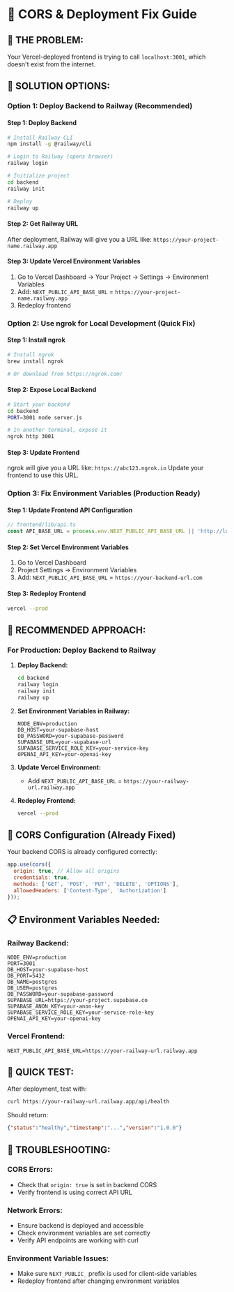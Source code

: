 # 🚀 CORS & Deployment Fix Guide

## 🎯 **THE PROBLEM:**
Your Vercel-deployed frontend is trying to call `localhost:3001`, which doesn't exist from the internet.

## 🔧 **SOLUTION OPTIONS:**

### **Option 1: Deploy Backend to Railway (Recommended)**

#### **Step 1: Deploy Backend**
```bash
# Install Railway CLI
npm install -g @railway/cli

# Login to Railway (opens browser)
railway login

# Initialize project
cd backend
railway init

# Deploy
railway up
```

#### **Step 2: Get Railway URL**
After deployment, Railway will give you a URL like:
`https://your-project-name.railway.app`

#### **Step 3: Update Vercel Environment Variables**
1. Go to Vercel Dashboard → Your Project → Settings → Environment Variables
2. Add: `NEXT_PUBLIC_API_BASE_URL` = `https://your-project-name.railway.app`
3. Redeploy frontend

### **Option 2: Use ngrok for Local Development (Quick Fix)**

#### **Step 1: Install ngrok**
```bash
# Install ngrok
brew install ngrok

# Or download from https://ngrok.com/
```

#### **Step 2: Expose Local Backend**
```bash
# Start your backend
cd backend
PORT=3001 node server.js

# In another terminal, expose it
ngrok http 3001
```

#### **Step 3: Update Frontend**
ngrok will give you a URL like: `https://abc123.ngrok.io`
Update your frontend to use this URL.

### **Option 3: Fix Environment Variables (Production Ready)**

#### **Step 1: Update Frontend API Configuration**
```typescript
// frontend/lib/api.ts
const API_BASE_URL = process.env.NEXT_PUBLIC_API_BASE_URL || 'http://localhost:3001'
```

#### **Step 2: Set Vercel Environment Variables**
1. Go to Vercel Dashboard
2. Project Settings → Environment Variables
3. Add: `NEXT_PUBLIC_API_BASE_URL` = `https://your-backend-url.com`

#### **Step 3: Redeploy Frontend**
```bash
vercel --prod
```

## 🚀 **RECOMMENDED APPROACH:**

### **For Production: Deploy Backend to Railway**

1. **Deploy Backend:**
   ```bash
   cd backend
   railway login
   railway init
   railway up
   ```

2. **Set Environment Variables in Railway:**
   ```env
   NODE_ENV=production
   DB_HOST=your-supabase-host
   DB_PASSWORD=your-supabase-password
   SUPABASE_URL=your-supabase-url
   SUPABASE_SERVICE_ROLE_KEY=your-service-key
   OPENAI_API_KEY=your-openai-key
   ```

3. **Update Vercel Environment:**
   - Add `NEXT_PUBLIC_API_BASE_URL` = `https://your-railway-url.railway.app`

4. **Redeploy Frontend:**
   ```bash
   vercel --prod
   ```

## 🔧 **CORS Configuration (Already Fixed)**

Your backend CORS is already configured correctly:
```javascript
app.use(cors({
  origin: true, // Allow all origins
  credentials: true,
  methods: ['GET', 'POST', 'PUT', 'DELETE', 'OPTIONS'],
  allowedHeaders: ['Content-Type', 'Authorization']
}));
```

## 📋 **Environment Variables Needed:**

### **Railway Backend:**
```env
NODE_ENV=production
PORT=3001
DB_HOST=your-supabase-host
DB_PORT=5432
DB_NAME=postgres
DB_USER=postgres
DB_PASSWORD=your-supabase-password
SUPABASE_URL=https://your-project.supabase.co
SUPABASE_ANON_KEY=your-anon-key
SUPABASE_SERVICE_ROLE_KEY=your-service-role-key
OPENAI_API_KEY=your-openai-key
```

### **Vercel Frontend:**
```env
NEXT_PUBLIC_API_BASE_URL=https://your-railway-url.railway.app
```

## 🎯 **QUICK TEST:**

After deployment, test with:
```bash
curl https://your-railway-url.railway.app/api/health
```

Should return:
```json
{"status":"healthy","timestamp":"...","version":"1.0.0"}
```

## 🚨 **TROUBLESHOOTING:**

### **CORS Errors:**
- Check that `origin: true` is set in backend CORS
- Verify frontend is using correct API URL

### **Network Errors:**
- Ensure backend is deployed and accessible
- Check environment variables are set correctly
- Verify API endpoints are working with curl

### **Environment Variable Issues:**
- Make sure `NEXT_PUBLIC_` prefix is used for client-side variables
- Redeploy frontend after changing environment variables
